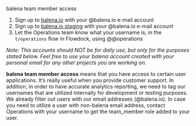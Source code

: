 balena team member access 

1. Sign up to [balena.io](https://dashboard.resin.io/signup) with your @balena.io e-mail account
1. Sign up to [balena.io staging](https://dashboard.resinstaging.io/signup) with your @balena.io e-mail account
1. Let the Operations team know what your username is, in the `t/operations` flow in Flowdock, using @@operations 

_Note: This accounts should NOT be for daily use, but only for the purposes stated below. Feel free to use your balena account created with your personal email for any other projects you are working on._

**balena team member access** means that you have access to certain user applications. It’s really useful when you provide customer support. In addition, in order to have accurate analytics reporting, we need to tag our usernames that are utilized internally for development or testing purposes. We already filter out users with our email addresses (@balena.io). In case you need to utilize a user with non-balena email address, contact Operations with your username to get the team_member role added to your user. 
